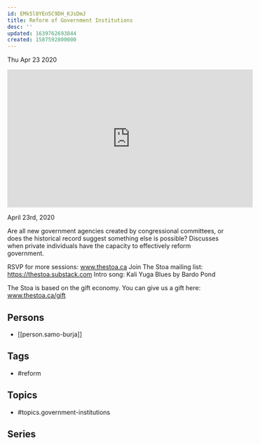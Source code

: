 ```yaml
---
id: EMk5l8YEn5C9DH_KJsDmJ
title: Reform of Government Institutions
desc: ''
updated: 1639762693844
created: 1587592800000
---
```





Thu Apr 23 2020

<iframe width="560" height="315" src="https://www.youtube.com/embed/4Ccm8rFbIfg" title="Reform of Government Institutions w/ Samo Burja" frameborder="0" allow="accelerometer; autoplay; clipboard-write; encrypted-media; gyroscope; picture-in-picture" allowfullscreen ></iframe>

April 23rd, 2020

Are all new government agencies created by congressional committees, or does the historical record suggest something else is possible? Discusses when private individuals have the capacity to effectively reform government.

RSVP for more sessions: www.thestoa.ca
Join The Stoa mailing list: https://thestoa.substack.com
Intro song: Kali Yuga Blues by Bardo Pond

The Stoa is based on the gift economy. You can give us a gift here: www.thestoa.ca/gift

## Persons

- [[person.samo-burja]]

## Tags

- #reform

## Topics

- #topics.government-institutions

## Series



